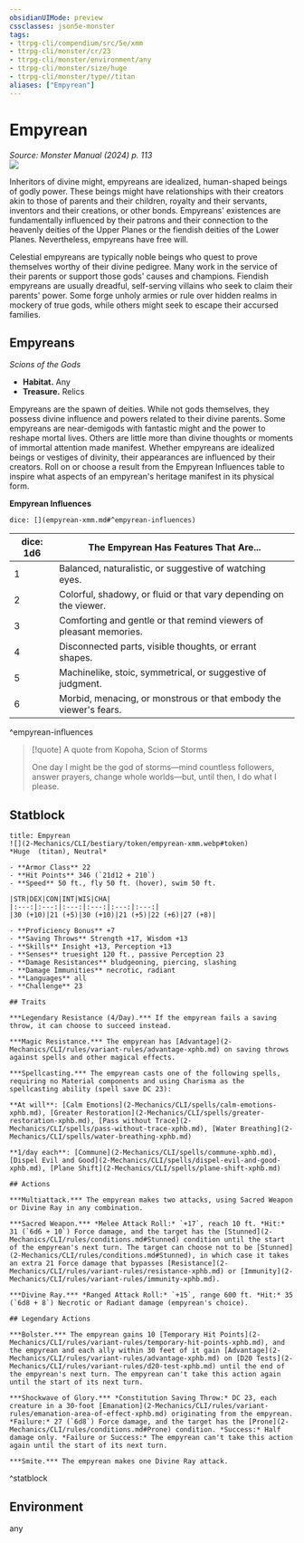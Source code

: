 ```yaml
---
obsidianUIMode: preview
cssclasses: json5e-monster
tags:
- ttrpg-cli/compendium/src/5e/xmm
- ttrpg-cli/monster/cr/23
- ttrpg-cli/monster/environment/any
- ttrpg-cli/monster/size/huge
- ttrpg-cli/monster/type//titan
aliases: ["Empyrean"]
---
```

# Empyrean
*Source: Monster Manual (2024) p. 113*  
![](2-Mechanics/CLI/bestiary/img/empyreans.webp#right)

Inheritors of divine might, empyreans are idealized, human-shaped beings of godly power. These beings might have relationships with their creators akin to those of parents and their children, royalty and their servants, inventors and their creations, or other bonds. Empyreans' existences are fundamentally influenced by their patrons and their connection to the heavenly deities of the Upper Planes or the fiendish deities of the Lower Planes. Nevertheless, empyreans have free will.

Celestial empyreans are typically noble beings who quest to prove themselves worthy of their divine pedigree. Many work in the service of their parents or support those gods' causes and champions. Fiendish empyreans are usually dreadful, self-serving villains who seek to claim their parents' power. Some forge unholy armies or rule over hidden realms in mockery of true gods, while others might seek to escape their accursed families.

## Empyreans

*Scions of the Gods*

- **Habitat.** Any  
- **Treasure.** Relics  

Empyreans are the spawn of deities. While not gods themselves, they possess divine influence and powers related to their divine parents. Some empyreans are near-demigods with fantastic might and the power to reshape mortal lives. Others are little more than divine thoughts or moments of immortal attention made manifest. Whether empyreans are idealized beings or vestiges of divinity, their appearances are influenced by their creators. Roll on or choose a result from the Empyrean Influences table to inspire what aspects of an empyrean's heritage manifest in its physical form.

**Empyrean Influences**

`dice: [](empyrean-xmm.md#^empyrean-influences)`

| dice: 1d6 | The Empyrean Has Features That Are... |
|-----------|---------------------------------------|
| 1 | Balanced, naturalistic, or suggestive of watching eyes. |
| 2 | Colorful, shadowy, or fluid or that vary depending on the viewer. |
| 3 | Comforting and gentle or that remind viewers of pleasant memories. |
| 4 | Disconnected parts, visible thoughts, or errant shapes. |
| 5 | Machinelike, stoic, symmetrical, or suggestive of judgment. |
| 6 | Morbid, menacing, or monstrous or that embody the viewer's fears. |
^empyrean-influences

> [!quote] A quote from Kopoha, Scion of Storms  
> 
> One day I might be the god of storms—mind countless followers, answer prayers, change whole worlds—but, until then, I do what I please.


## Statblock

```ad-statblock
title: Empyrean
![](2-Mechanics/CLI/bestiary/token/empyrean-xmm.webp#token)
*Huge  (titan), Neutral*

- **Armor Class** 22 
- **Hit Points** 346 (`21d12 + 210`) 
- **Speed** 50 ft., fly 50 ft. (hover), swim 50 ft.

|STR|DEX|CON|INT|WIS|CHA|
|:---:|:---:|:---:|:---:|:---:|:---:|
|30 (+10)|21 (+5)|30 (+10)|21 (+5)|22 (+6)|27 (+8)|

- **Proficiency Bonus** +7
- **Saving Throws** Strength +17, Wisdom +13
- **Skills** Insight +13, Perception +13
- **Senses** truesight 120 ft., passive Perception 23
- **Damage Resistances** bludgeoning, piercing, slashing
- **Damage Immunities** necrotic, radiant
- **Languages** all
- **Challenge** 23

## Traits

***Legendary Resistance (4/Day).*** If the empyrean fails a saving throw, it can choose to succeed instead.

***Magic Resistance.*** The empyrean has [Advantage](2-Mechanics/CLI/rules/variant-rules/advantage-xphb.md) on saving throws against spells and other magical effects.

***Spellcasting.*** The empyrean casts one of the following spells, requiring no Material components and using Charisma as the spellcasting ability (spell save DC 23):

**At will**: [Calm Emotions](2-Mechanics/CLI/spells/calm-emotions-xphb.md), [Greater Restoration](2-Mechanics/CLI/spells/greater-restoration-xphb.md), [Pass without Trace](2-Mechanics/CLI/spells/pass-without-trace-xphb.md), [Water Breathing](2-Mechanics/CLI/spells/water-breathing-xphb.md)

**1/day each**: [Commune](2-Mechanics/CLI/spells/commune-xphb.md), [Dispel Evil and Good](2-Mechanics/CLI/spells/dispel-evil-and-good-xphb.md), [Plane Shift](2-Mechanics/CLI/spells/plane-shift-xphb.md)

## Actions

***Multiattack.*** The empyrean makes two attacks, using Sacred Weapon or Divine Ray in any combination.

***Sacred Weapon.*** *Melee Attack Roll:* `+17`, reach 10 ft. *Hit:* 31 (`6d6 + 10`) Force damage, and the target has the [Stunned](2-Mechanics/CLI/rules/conditions.md#Stunned) condition until the start of the empyrean's next turn. The target can choose not to be [Stunned](2-Mechanics/CLI/rules/conditions.md#Stunned), in which case it takes an extra 21 Force damage that bypasses [Resistance](2-Mechanics/CLI/rules/variant-rules/resistance-xphb.md) or [Immunity](2-Mechanics/CLI/rules/variant-rules/immunity-xphb.md).

***Divine Ray.*** *Ranged Attack Roll:* `+15`, range 600 ft. *Hit:* 35 (`6d8 + 8`) Necrotic or Radiant damage (empyrean's choice).

## Legendary Actions

***Bolster.*** The empyrean gains 10 [Temporary Hit Points](2-Mechanics/CLI/rules/variant-rules/temporary-hit-points-xphb.md), and the empyrean and each ally within 30 feet of it gain [Advantage](2-Mechanics/CLI/rules/variant-rules/advantage-xphb.md) on [D20 Tests](2-Mechanics/CLI/rules/variant-rules/d20-test-xphb.md) until the end of the empyrean's next turn. The empyrean can't take this action again until the start of its next turn.

***Shockwave of Glory.*** *Constitution Saving Throw:* DC 23, each creature in a 30-foot [Emanation](2-Mechanics/CLI/rules/variant-rules/emanation-area-of-effect-xphb.md) originating from the empyrean. *Failure:* 27 (`6d8`) Force damage, and the target has the [Prone](2-Mechanics/CLI/rules/conditions.md#Prone) condition. *Success:* Half damage only. *Failure or Success:* The empyrean can't take this action again until the start of its next turn.

***Smite.*** The empyrean makes one Divine Ray attack.
```
^statblock

## Environment

any